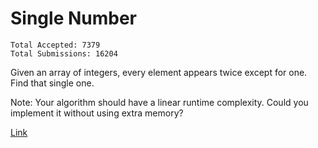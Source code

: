 Single Number 
======

    Total Accepted: 7379 
    Total Submissions: 16204 

Given an array of integers, every element appears twice except for one. Find that single one.

Note:
Your algorithm should have a linear runtime complexity. Could you implement it without using extra memory?

[Link](http://oj.leetcode.com/problems/single-number/)